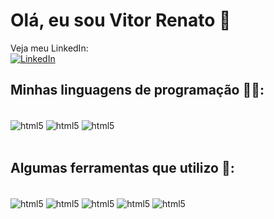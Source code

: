 # Olá, eu sou Vitor Renato 👋

Veja meu LinkedIn: <br>[![LinkedIn](https://img.shields.io/badge/LinkedIn-0077B5?style=for-the-badge&logo=linkedin&logoColor=white
)](https://www.linkedin.com/in/vitor-renato-engel-de-barros-4b327124a/)

## Minhas linguagens de programação 👨‍💻:
<div style="display: inline_block"><br>
    <img align="center" alt="html5" src="https://img.shields.io/badge/Python-3776AB?style=for-the-badge&logo=python&logoColor=white"/>
    <img align="center" alt="html5" src="https://img.shields.io/badge/C-00599C?style=for-the-badge&logo=c&logoColor=white"/>
    <img align="center" alt="html5" src="https://img.shields.io/badge/Node--Red-8F0000?style=for-the-badge&logo=nodered&logoColor=white"/>
</div><br>

## Algumas ferramentas que utilizo 🔧:
<div style="display: inline_block"><br>
    <img align="center" alt="html5" src="https://img.shields.io/badge/VSCode-0078D4?style=for-the-badge&logo=visual%20studio%20code&logoColor=white">
    <img align="center" alt="html5" src="https://img.shields.io/badge/PyCharm-000000.svg?&style=for-the-badge&logo=PyCharm&logoColor=white">
    <img align="center" alt="html5" src="https://img.shields.io/badge/Eclipse-2C2255?style=for-the-badge&logo=eclipse&logoColor=white">
    <img align="center" alt="html5" src="https://img.shields.io/badge/Arduino_IDE-00979D?style=for-the-badge&logo=arduino&logoColor=white">
    <img align="center" alt="html5" src="https://img.shields.io/badge/Obsidian-483699?style=for-the-badge&logo=Obsidian&logoColor=white">
</div>

